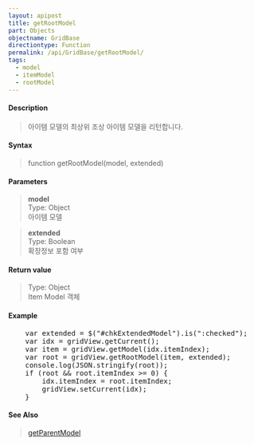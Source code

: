 ```yaml
---
layout: apipost
title: getRootModel
part: Objects
objectname: GridBase
directiontype: Function
permalink: /api/GridBase/getRootModel/
tags:
  - model
  - itemModel
  - rootModel
---
```



#### Description

> 아이템 모델의 최상위 조상 아이템 모델을 리턴합니다.  

#### Syntax

> function getRootModel(model, extended)  

#### Parameters

> **model**  
> Type: Object  
> 아이템 모델  

> **extended**  
> Type: Boolean  
> 확장정보 포함 여부  

#### Return value

> Type: Object  
> Item Model 객체  

#### Example

<pre class="prettyprint">
    var extended = $("#chkExtendedModel").is(":checked");
    var idx = gridView.getCurrent();
    var item = gridView.getModel(idx.itemIndex);
    var root = gridView.getRootModel(item, extended);
    console.log(JSON.stringify(root));
    if (root && root.itemIndex >= 0) {
        idx.itemIndex = root.itemIndex;
        gridView.setCurrent(idx);
    }
</pre>

#### See Also
> [getParentModel](/api/GridBase/getParentModel)